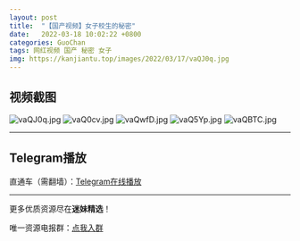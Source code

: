 ```yaml
---
layout: post
title:  "【国产视频】女子校生的秘密"
date:   2022-03-18 10:02:22 +0800
categories: GuoChan
tags: 网红视频 国产 秘密 女子
img: https://kanjiantu.top/images/2022/03/17/vaQJ0q.jpg
---
```



## 视频截图

![vaQJ0q.jpg](https://kanjiantu.top/images/2022/03/17/vaQJ0q.jpg)
![vaQ0cv.jpg](https://kanjiantu.top/images/2022/03/17/vaQ0cv.jpg)
![vaQwfD.jpg](https://kanjiantu.top/images/2022/03/17/vaQwfD.jpg)
![vaQ5Yp.jpg](https://kanjiantu.top/images/2022/03/17/vaQ5Yp.jpg)
![vaQBTC.jpg](https://kanjiantu.top/images/2022/03/17/vaQBTC.jpg)

* * *
## Telegram播放

直通车（需翻墙）：[Telegram在线播放](https://t.me/mimeijingxuan/190)

* * *
更多优质资源尽在**迷妹精选**！

唯一资源电报群：[点我入群](https://t.me/mimeijingxuan)


